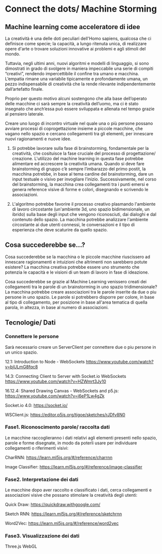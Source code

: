 # Connect the dots/ Machine Storming
## Machine learning come acceleratore di idee

La creatività è una delle doti peculiari dell'Homo sapiens, qualcosa che ci definisce come specie; la capacità, a lungo ritenuta unica, di realizzare opere d'arte o trovare soluzioni innovative ai problemi e agli stimoli del mondo.

Tuttavia, negli ultimi anni, nuovi algoritmi e modelli di linguaggio, si sono dimostrati in grado di svolgere in maniera impeccabile una serie di compiti “creativi”, rendendo impercettibile il confine tra umano e macchina.
L’empatia rimane una variabile tipicamente e profondamente umana, un pezzo indispensabile di creatività che la rende rilevante indipendentemente dall’artefatto finale.

Proprio per questo motivo alcuni sostengono che alla base dell’operato delle macchine ci sarà sempre la creatività dell’uomo, ma ci è stato insegnato che anch’essa può essere sviluppata e allenata nel tempo grazie al pensiero laterale.

Creare uno luogo di incontro virtuale nel quale una o più persone possano avviare processi di coprogettazione insieme a piccole macchine, che vagano nello spazio e cercano collegamenti tra gli elementi, per innescare nuovi ragionamenti e nuove idee.

1. Si potrebbe lavorare sulla fase di brainstorming, fondamentale per la creatività, che cosituisce la fase cruciale del processo di progettazione/ creazione. L'utilizzo del machine learning in questa fase potrebbe alimentare ed accrescere la creatività umana. Quando si deve fare brainstorming di gruppo c’è sempre l’imbarazzo del primo postit, la macchina potrebbe, in base al tema cardine del brainstorming, dare un input testuale o visivo per invogliare l’inizio. Successivamente, nel corso del brainstorming, la macchina crea collegamenti tra i punti emersi e genera reference visive di forme e colori, disegnando e scrivendo le associazioni.

2. L'algoritmo potrebbe favorire il processo creativo plasmando l'ambiente di lavoro circostante (un'ambiente 3d, uno spazio bidimensionale, un ibrido) sulla base degli input che vengono riconosciuti, dai dialoghi e dal contenuto dello spazio. La macchina potrebbe analizzare l'ambiente circostante ai due utenti connessi, le conversazioni e il tipo di esperienza che deve scaturire da quello spazio.


## Cosa succederebbe se...?
Cosa succederebbe se la macchina o le piccole macchine riuscissero ad innescare ragionamenti e intuizioni che altrimenti non sarebbero potute esistere?
La macchina creativa potrebbe essere uno strumento che potenzia le capacità e le visioni di un team di lavoro in fase di ideazione.

Cosa succederebbe se grazie al Machine Learning venissero creati dei collegamenti tra le parole di un brainstorming in uno spazio tridimensionale?
La macchina potrebbe creare associazioni tra le parole inserite da due o piu persone in uno spazio. Le parole si potrebbero disporre per colore, in base al tipo di collegamento, per posizione in base all'area tematica di quella parola, in altezza, in base al numero di associazioni.

## Tecnologie/ Dati
### Connettere le persone
Sarà necessario creare un ServerClient per connettere due o piu persone in un unico spazio.

12.1: Introduction to Node - WebSockets https://www.youtube.com/watch?v=bjULmG8fqc8

14.3: Connecting Client to Server with Socket.io WebSockets https://www.youtube.com/watch?v=HZWmrt3Jy10

16.12.4: Shared Drawing Canvas - WebSockets and p5.js: https://www.youtube.com/watch?v=i6eP1Lw4gZk

Socket.io 4.0: https://socket.io/ 

WSClient.js: https://editor.p5js.org/tigoe/sketches/rJDfv8N0 

### Fase1. Riconoscimento parole/ raccolta dati
Le macchine raccoglieranno i dati relativi agli elementi presenti nello spazio, parole e forme disegnate, in modo da poterli usare per individuare collegamenti o riferimenti visivi:

CharRNN: https://learn.ml5js.org/#/reference/charrnn

Image Classifier: https://learn.ml5js.org/#/reference/image-classifier

### Fase2. Interpretazione dei dati 
Le macchine dopo aver raccolto e classificato i dati, cerca collegamenti e associazioni visive che possano stimolare la creatività degli utenti:

Quick Draw: https://quickdraw.withgoogle.com/

Sketch RNN: https://learn.ml5js.org/#/reference/sketchrnn

Word2Vec: https://learn.ml5js.org/#/reference/word2vec

### Fase3. Visualizzazione dei dati
Three.js
WebGL


